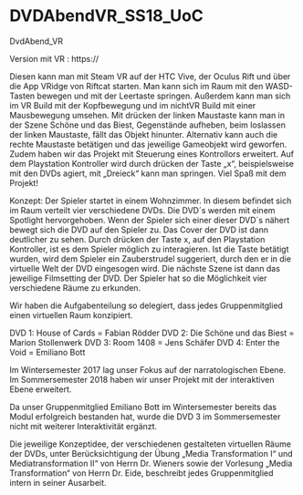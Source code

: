 # DVDAbendVR_SS18_UoC
DvdAbend_VR

Version mit VR : https:// 

Diesen kann man mit Steam VR auf der HTC Vive, der Oculus Rift und über die App VRidge von Riftcat starten. 
Man kann sich im Raum mit den WASD-Tasten bewegen und mit der Leertaste springen. Außerdem kann man sich im VR Build mit der Kopfbewegung und im nichtVR Build mit einer Mausbewegung umsehen. Mit drücken der linken Maustaste kann man in der Szene Schöne und das Biest, Gegenstände aufheben, beim loslassen der linken Maustaste, fällt das Objekt hinunter. Alternativ kann auch die rechte Maustaste betätigen und das jeweilige Gameobjekt wird geworfen.
Zudem haben wir das Projekt mit Steuerung eines Kontrollors erweitert. Auf dem Playstation Kontroller wird durch drücken der Taste „x“, beispielsweise mit den DVDs agiert, mit „Dreieck“ kann man springen.
Viel Spaß mit dem Projekt!

Konzept:
Der Spieler startet in einem Wohnzimmer. In diesem befindet sich im Raum verteilt vier verschiedene DVDs. 
Die DVD´s werden mit einem Spotlight hervorgehoben. Wenn der Spieler sich einer dieser DVD´s nähert bewegt sich die DVD auf den Spieler zu. Das Cover der DVD ist dann deutlicher zu sehen. 
Durch drücken der Taste x, auf den Playstation Kontroller, ist es dem Spieler möglich zu interagieren. 
Ist die Taste betätigt wurden, wird dem Spieler ein Zauberstrudel suggeriert, durch den er in die virtuelle Welt der DVD eingesogen wird. Die nächste Szene ist dann das jeweilige Filmsetting der DVD.
Der Spieler hat so die Möglichkeit vier verschiedene Räume zu erkunden.

Wir haben die Aufgabenteilung so delegiert, dass jedes Gruppenmitglied einen virtuellen Raum konzipiert.

DVD 1: House of Cards = Fabian Rödder
DVD 2: Die Schöne und das Biest = Marion Stollenwerk
DVD 3: Room 1408 = Jens Schäfer
DVD 4: Enter the Void = Emiliano Bott

Im Wintersemester 2017 lag unser Fokus auf der narratologischen Ebene.
Im Sommersemester 2018 haben wir unser Projekt mit der interaktiven Ebene erweitert.

Da unser Gruppenmitglied Emiliano Bott im Wintersemester bereits das Modul erfolgreich bestanden hat, wurde die DVD 3 im Sommersemester nicht mit weiterer Interaktivität ergänzt. 

Die jeweilige Konzeptidee, der verschiedenen  gestalteten virtuellen Räume der DVDs,                                                    unter Berücksichtigung der Übung „Media Transformation I“ und Mediatransformation II“ von Herrn Dr. Wieners sowie der Vorlesung „Media Transformation“ von Herrn Dr. Eide, beschreibt jedes Gruppenmitglied intern in seiner Ausarbeit.
